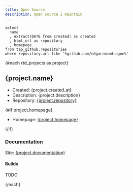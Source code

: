 ```yaml
---
title: Open Source
description: Open source I maintain
---
```


```rtd_projects
select
  name
  , extract(DATE from created) as created
  , html_url as repository
  , homepage
from tap_github.repositories
where repository.url like '%github.com/edgarrmondragon%'
```

{#each rtd_projects as project}

## {project.name}

- Created: {project.created_at}
- Description: {project.description}
- Repository: <a href="{project.repository}" target="_blank" rel="noopener noreferrer">{project.repository}</a>

{#if project.homepage}

- Homepage: <a href="{project.homepage}" target="_blank" rel="noopener noreferrer">{project.homepage}</a>

{/if}

### Documentation

Site: <a href="{project.documentation}" target="_blank" rel="noopener noreferrer">{project.documentation}</a>

#### Builds

TODO

{/each}
